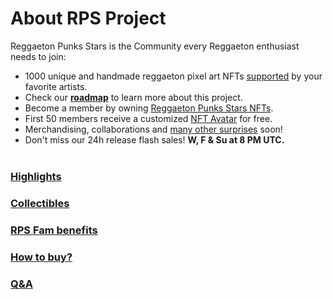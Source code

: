 # About RPS Project

Reggaeton Punks Stars is the Community every Reggaeton enthusiast needs to join:
* 1000 unique and handmade reggaeton pixel art NFTs [supported](highlights.html) by your favorite artists.
* Check our [<b>roadmap</b>](roadmap.html) to learn more about this project.
* Become a member by owning [Reggaeton Punks Stars NFTs](https://opensea.io/collection/reggaetonpunkstars).
* First 50 members receive a customized [NFT Avatar](https://opensea.io/collection/reggaetoncommunity) for free.
* Merchandising, collaborations and [many other surprises](fam.html) soon!
* Don't miss our 24h release flash sales! <b>W, F & Su at 8 PM UTC. </b><br><br>


### [Highlights](highlights.html)

### [Collectibles](nfts.html)

### [RPS Fam benefits](fam.html)

### [How to buy?](https://www.instagram.com/p/CTw7BcJhhd-/)

### [Q&A](qa.html)
